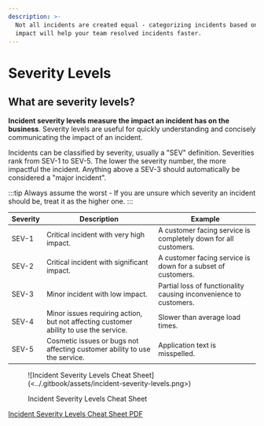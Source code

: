 ```yaml
---
description: >-
  Not all incidents are created equal - categorizing incidents based on their
  impact will help your team resolved incidents faster.
---
```


# Severity Levels

## What are severity levels?

**Incident severity levels measure the impact an incident has on the business**. Severity levels are useful for quickly understanding and concisely communicating the impact of an incident.

Incidents can be classified by severity, usually a "SEV" definition. Severities rank from SEV-1 to SEV-5. The lower the severity number, the more impactful the incident. Anything above a SEV-3 should automatically be considered a "major incident".

:::tip
Always assume the worst - If you are unsure which severity an incident should be, treat it as the higher one.
:::

| Severity | Description                                                                           | Example                                                           |
| -------- | ------------------------------------------------------------------------------------- | ----------------------------------------------------------------- |
| SEV-1    | Critical incident with very high impact.                                              | A customer facing service is completely down for all customers.   |
| SEV-2    | Critical incident with significant impact.                                            | A customer facing service is down for a subset of customers.      |
| SEV-3    | Minor incident with low impact.                                                       | Partial loss of functionality causing inconvenience to customers. |
| SEV-4    | Minor issues requiring action, but not affecting customer ability to use the service. | Slower than average load times.                                   |
| SEV-5    | Cosmetic issues or bugs not affecting customer ability to use the service.            | Application text is misspelled.                                   |



<figure>![Incident Severity Levels Cheat Sheet](<../.gitbook/assets/incident-severity-levels.png>)<figcaption><p>Incident Severity Levels Cheat Sheet</p></figcaption></figure>

[Incident Severity Levels Cheat Sheet PDF](../.gitbook/assets/incident-severity-levels.pdf)

